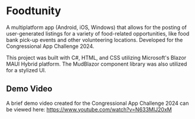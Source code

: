 # Foodtunity
A multiplatform app (Android, iOS, Windows) that allows for the posting of user-generated listings for a variety of food-related opportunities, like food bank pick-up events and other volunteering locations. Developed for the Congressional App Challenge 2024.

This project was built with C#, HTML, and CSS utilizing Microsoft's Blazor MAUI Hybrid platform. The MudBlazor component library was also utilized for a stylized UI. 

## Demo Video

A brief demo video created for the Congressional App Challenge 2024 can be viewed here: https://www.youtube.com/watch?v=N633MIJ20xM
